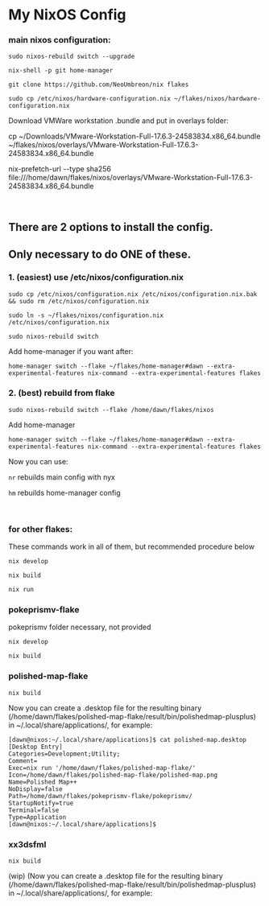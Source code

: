 # My NixOS Config

### main nixos configuration:

`sudo nixos-rebuild switch --upgrade`

`nix-shell -p git home-manager`

`git clone https://github.com/NeoUmbreon/nix flakes`

`sudo cp /etc/nixos/hardware-configuration.nix ~/flakes/nixos/hardware-configuration.nix`

Download VMWare workstation .bundle and put in overlays folder:

cp ~/Downloads/VMware-Workstation-Full-17.6.3-24583834.x86_64.bundle ~/flakes/nixos/overlays/VMware-Workstation-Full-17.6.3-24583834.x86_64.bundle

nix-prefetch-url --type sha256 file:///home/dawn/flakes/nixos/overlays/VMware-Workstation-Full-17.6.3-24583834.x86_64.bundle

<br/>

## There are 2 options to install the config. 
## Only necessary to do ONE of these.

### 1. (easiest) use /etc/nixos/configuration.nix
`sudo cp /etc/nixos/configuration.nix /etc/nixos/configuration.nix.bak && sudo rm /etc/nixos/configuration.nix`

`sudo ln -s ~/flakes/nixos/configuration.nix /etc/nixos/configuration.nix`

`sudo nixos-rebuild switch`

Add home-manager if you want after:

`home-manager switch --flake ~/flakes/home-manager#dawn --extra-experimental-features nix-command --extra-experimental-features flakes`

### 2. (best) rebuild from flake
`sudo nixos-rebuild switch --flake /home/dawn/flakes/nixos`

Add home-manager

`home-manager switch --flake ~/flakes/home-manager#dawn --extra-experimental-features nix-command --extra-experimental-features flakes`

Now you can use:

`nr` rebuilds main config with nyx

`hm` rebuilds home-manager config

<br/>

### for other flakes:
These commands work in all of them, but recommended procedure below

`nix develop`

`nix build`

`nix run`

### pokeprismv-flake
pokeprismv folder necessary, not provided

`nix develop`

`nix build`

### polished-map-flake
`nix build`

Now you can create a .desktop file for the resulting binary (/home/dawn/flakes/polished-map-flake/result/bin/polishedmap-plusplus) in ~/.local/share/applications/, for example:
```
[dawn@nixos:~/.local/share/applications]$ cat polished-map.desktop 
[Desktop Entry]
Categories=Development;Utility;
Comment=
Exec=nix run '/home/dawn/flakes/polished-map-flake/'
Icon=/home/dawn/flakes/polished-map-flake/polished-map.png
Name=Polished Map++
NoDisplay=false
Path=/home/dawn/flakes/pokeprismv-flake/pokeprismv/
StartupNotify=true
Terminal=false
Type=Application
[dawn@nixos:~/.local/share/applications]$ 
```

### xx3dsfml
`nix build`

(wip)
(Now you can create a .desktop file for the resulting binary (/home/dawn/flakes/polished-map-flake/result/bin/polishedmap-plusplus) in ~/.local/share/applications/, for example:
